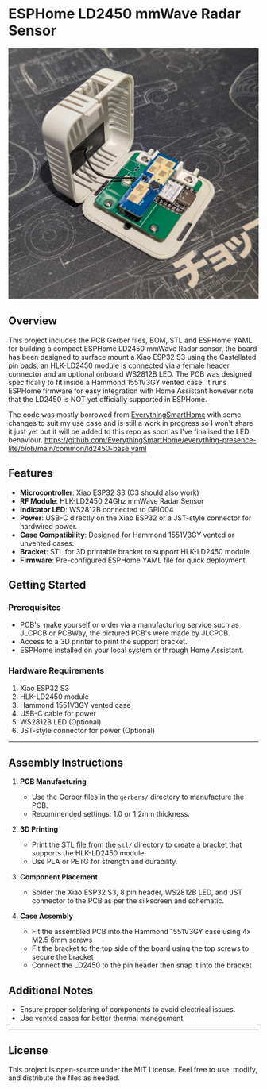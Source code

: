 # ESPHome LD2450 mmWave Radar Sensor 

![alt text](https://raw.githubusercontent.com/mplinuxgeek/ESPmmWave-LD2450/refs/heads/main/images/PXL_20250126_034343483.jpg?raw=true)

## Overview
This project includes the PCB Gerber files, BOM, STL and ESPHome YAML for building a compact ESPHome LD2450 mmWave Radar sensor, the board has been designed to surface mount a Xiao ESP32 S3 using the Castellated pin pads, an HLK-LD2450 module is connected via a female header connector and an optional onboard WS2812B LED. The PCB was designed specifically to fit inside a Hammond 1551V3GY vented case. It runs ESPHome firmware for easy integration with Home Assistant however note that the LD2450 is NOT yet officially supported in ESPHome.

The code was mostly borrowed from [EverythingSmartHome](https://shop.everythingsmart.io/products/everything-presence-lite) with some changes to suit my use case and is still a work in progress so I won't share it just yet but it will be added to this repo as soon as I've finalised the LED behaviour.
https://github.com/EverythingSmartHome/everything-presence-lite/blob/main/common/ld2450-base.yaml

## Features
- **Microcontroller**: Xiao ESP32 S3 (C3 should also work)
- **RF Module**: HLK-LD2450 24Ghz mmWave Radar Sensor
- **Indicator LED**: WS2812B connected to GPIO04
- **Power**: USB-C directly on the Xiao ESP32 or a JST-style connector for hardwired power.
- **Case Compatibility**: Designed for Hammond 1551V3GY vented or unvented cases.
- **Bracket**: STL for 3D printable bracket to support HLK-LD2450 module.
- **Firmware**: Pre-configured ESPHome YAML file for quick deployment.

## Getting Started

### Prerequisites
- PCB's, make yourself or order via a manufacturing service such as JLCPCB or PCBWay, the pictured PCB's were made by JLCPCB.
- Access to a 3D printer to print the support bracket.
- ESPHome installed on your local system or through Home Assistant.

### Hardware Requirements
1. Xiao ESP32 S3
2. HLK-LD2450 module
3. Hammond 1551V3GY vented case
4. USB-C cable for power
5. WS2812B LED (Optional)
6. JST-style connector for power (Optional)
---

## Assembly Instructions

1. **PCB Manufacturing**
   - Use the Gerber files in the `gerbers/` directory to manufacture the PCB.
   - Recommended settings: 1.0 or 1.2mm thickness.

2. **3D Printing**
   - Print the STL file from the `stl/` directory to create a bracket that supports the HLK-LD2450 module.
   - Use PLA or PETG for strength and durability.

3. **Component Placement**
   - Solder the Xiao ESP32 S3, 8 pin header, WS2812B LED, and JST connector to the PCB as per the silkscreen and schematic.

4. **Case Assembly**
   - Fit the assembled PCB into the Hammond 1551V3GY case using 4x M2.5 6mm screws
   - Fit the bracket to the top side of the board using the top screws to secure the bracket
   - Connect the LD2450 to the pin header then snap it into the bracket

## Additional Notes
- Ensure proper soldering of components to avoid electrical issues.
- Use vented cases for better thermal management.

---

## License
This project is open-source under the MIT License. Feel free to use, modify, and distribute the files as needed.
